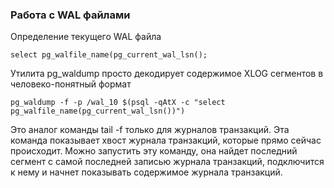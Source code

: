 ### Работа с WAL файлами

Определение текущего WAL файла

    select pg_walfile_name(pg_current_wal_lsn();
    
Утилита pg_waldump просто декодирует содержимое XLOG сегментов в человеко-понятный формат

    pg_waldump -f -р /wal_10 $(psql -qAtX -с "select pg_walfile_name(pg_current_wal_lsn())")
    
Это аналог команды tail -f только для журналов транзакций. Эта команда показывает хвост журнала транзакций, которые прямо сейчас происходит. 
Можно запустить эту команду, она найдет последний сегмент с самой последней записью журнала транзакций, подключится к нему и начнет показывать 
содержимое журнала транзакций. 
